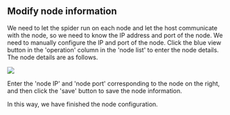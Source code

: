 ## Modify node information

We need to let the spider run on each node and let the host communicate with the node, so we need to know the IP address and port of the node. We need to manually configure the IP and port of the node. Click the blue view button in the 'operation' column in the 'node list' to enter the node details. The node details are as follows.

![](https://crawlab.oss-cn-hangzhou.aliyuncs.com/gitbook/node-detail.png)

Enter the 'node IP' and 'node port' corresponding to the node on the right, and then click the 'save' button to save the node information.

In this way, we have finished the node configuration.